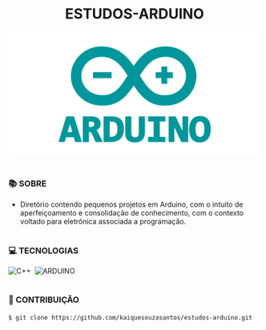 <h1 align=center>ESTUDOS-ARDUINO</h1>

<p align="center">
  <img src="arduino.png" width="500">
</p>

#
### 📚 SOBRE

- Diretório contendo pequenos projetos em Arduino, com o intuito de aperfeiçoamento e consolidação de conhecimento, com o contexto voltado para eletrônica associada a programação.

#
### 💻 TECNOLOGIAS

![C++](https://img.shields.io/badge/C%2B%2B-00599C?style=for-the-badge&logo=c%2B%2B&logoColor=white)&nbsp;
![ARDUINO](https://img.shields.io/badge/Arduino-00979D?style=for-the-badge&logo=Arduino&logoColor=white)&nbsp;

#
### 🔗 CONTRIBUIÇÃO

```
$ git clone https://github.com/kaiquesouzasantos/estudos-arduino.git 
```

